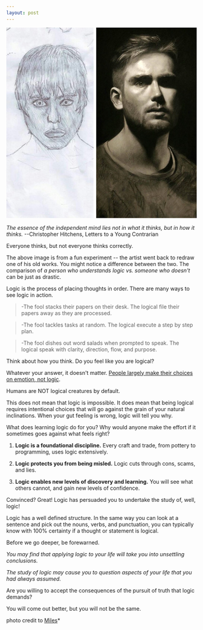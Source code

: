 ```yaml
---
layout: post
---
```




![DrawnAndRedrawn](/assets/img/DrawnAndRedrawn.jpg)

*The essence of the independent mind lies not in what it thinks, but in how it thinks.*
--Christopher Hitchens, Letters to a Young Contrarian


Everyone thinks, but not everyone thinks correctly.

The above image is from a fun experiment -- the artist went back to redraw one of his old works. You might notice a difference between the two. The comparison of _a person who understands logic vs. someone who doesn't_ can be just as drastic.

Logic is the process of placing thoughts in order. There are many ways to see logic in action.

>-The fool stacks their papers on their desk. The logical file their papers away as they are processed.

>-The fool tackles tasks at random. The logical execute a step by step plan.

>-The fool dishes out word salads when prompted to speak. The logical speak with clarity, direction, flow, and purpose.

Think about how you think. Do you feel like you are logical?

Whatever your answer, it doesn't matter. [People largely make their choices on emotion, not logic](https://bigthink.com/experts-corner/decisions-are-emotional-not-logical-the-neuroscience-behind-decision-making).

Humans are NOT logical creatures by default.

This does not mean that logic is impossible. It does mean that being logical requires intentional choices that will go against the grain of your natural inclinations. When your gut feeling is wrong, logic will tell you why.

What does learning logic do for you? Why would anyone make the effort if it sometimes goes against what feels right?



1. **Logic is a foundational discipline.** Every craft and trade, from pottery to programming, uses logic extensively.

2. **Logic protects you from being misled.** Logic cuts through cons, scams, and lies.

3. **Logic enables new levels of discovery and learning.** You will see what others cannot, and gain new levels of confidence.



Convinced? Great! Logic has persuaded you to undertake the study of, well, logic!

Logic has a well defined structure. In the same way you can look at a sentence and pick out the nouns, verbs, and punctuation, you can typically know with 100% certainty if a thought or statement is logical.

Before we go deeper, be forewarned.

_You may find that applying logic to your life will take you into unsettling conclusions._

_The study of logic may cause you to question aspects of your life that you had always assumed._

Are you willing to accept the consequences of the pursuit of truth that logic demands?

You will come out better, but you will not be the same.


photo credit to [Miles](https://www.reddit.com/r/pics/comments/5j0eyq/two_self_portraits_i_drew_from_a_mirror_10_years/)*
